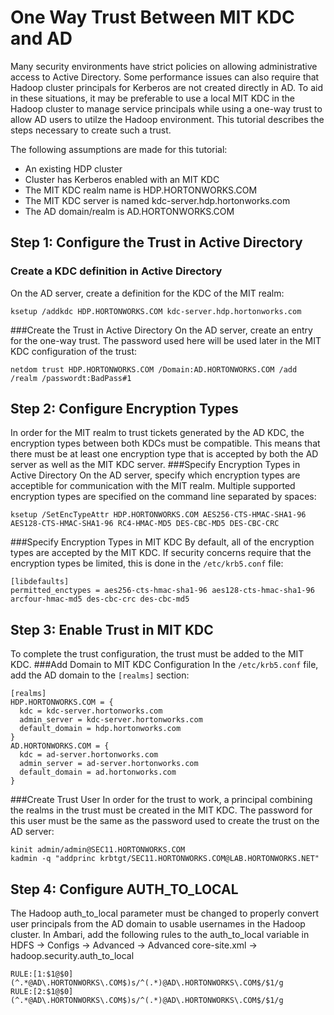 # One Way Trust Between MIT KDC and AD
Many security environments have strict policies on allowing administrative access to Active Directory. Some performance issues can also require that Hadoop cluster principals for Kerberos are not created directly in AD. To aid in these situations, it may be preferable to use a local MIT KDC in the Hadoop cluster to manage service principals while using a one-way trust to allow AD users to utilze the Hadoop environment. This tutorial describes the steps necessary to create such a trust.

The following assumptions are made for this tutorial:
- An existing HDP cluster
- Cluster has Kerberos enabled with an MIT KDC
- The MIT KDC realm name is HDP.HORTONWORKS.COM
- The MIT KDC server is named kdc-server.hdp.hortonworks.com
- The AD domain/realm is AD.HORTONWORKS.COM

## Step 1: Configure the Trust in Active Directory
### Create a KDC definition in Active Directory
On the AD server, create a definition for the KDC of the MIT realm:
```
ksetup /addkdc HDP.HORTONWORKS.COM kdc-server.hdp.hortonworks.com
```
###Create the Trust in Active Directory
On the AD server, create an entry for the one-way trust. The password used here will be used later in the MIT KDC configuration of the trust:
```
netdom trust HDP.HORTONWORKS.COM /Domain:AD.HORTONWORKS.COM /add /realm /passwordt:BadPass#1
```

## Step 2: Configure Encryption Types
In order for the MIT realm to trust tickets generated by the AD KDC, the encryption types between both KDCs must be compatible. This means that there must be at least one encryption type that is accepted by both the AD server as well as the MIT KDC server.
###Specify Encryption Types in Active Directory
On the AD server, specify which encryption types are acceptible for communication with the MIT realm. Multiple supported encryption types are specified on the command line separated by spaces:
```
ksetup /SetEncTypeAttr HDP.HORTONWORKS.COM AES256-CTS-HMAC-SHA1-96 AES128-CTS-HMAC-SHA1-96 RC4-HMAC-MD5 DES-CBC-MD5 DES-CBC-CRC
```
###Specify Encryption Types in MIT KDC
By default, all of the encryption types are accepted by the MIT KDC. If security concerns require that the encryption types be limited, this is done in the `/etc/krb5.conf` file:
```
[libdefaults]
permitted_enctypes = aes256-cts-hmac-sha1-96 aes128-cts-hmac-sha1-96 arcfour-hmac-md5 des-cbc-crc des-cbc-md5
```

## Step 3: Enable Trust in MIT KDC
To complete the trust configuration, the trust must be added to the MIT KDC.
###Add Domain to MIT KDC Configuration
In the `/etc/krb5.conf` file, add the AD domain to the `[realms]` section:
```
[realms]
HDP.HORTONWORKS.COM = {
  kdc = kdc-server.hortonworks.com
  admin_server = kdc-server.hortonworks.com
  default_domain = hdp.hortonworks.com
}
AD.HORTONWORKS.COM = {
  kdc = ad-server.hortonworks.com
  admin_server = ad-server.hortonworks.com
  default_domain = ad.hortonworks.com
}
```
###Create Trust User
In order for the trust to work, a principal combining the realms in the trust must be created in the MIT KDC. The password for this user must be the same as the password used to create the trust on the AD server:
```
kinit admin/admin@SEC11.HORTONWORKS.COM
kadmin -q "addprinc krbtgt/SEC11.HORTONWORKS.COM@LAB.HORTONWORKS.NET"
```
## Step 4: Configure AUTH_TO_LOCAL
The Hadoop auth_to_local parameter must be changed to properly convert user principals from the AD domain to usable usernames in the Hadoop cluster. In Ambari, add the following rules to the auth_to_local variable in HDFS -> Configs -> Advanced -> Advanced core-site.xml -> hadoop.security.auth_to_local
```
RULE:[1:$1@$0](^.*@AD\.HORTONWORKS\.COM$)s/^(.*)@AD\.HORTONWORKS\.COM$/$1/g
RULE:[2:$1@$0](^.*@AD\.HORTONWORKS\.COM$)s/^(.*)@AD\.HORTONWORKS\.COM$/$1/g
```
